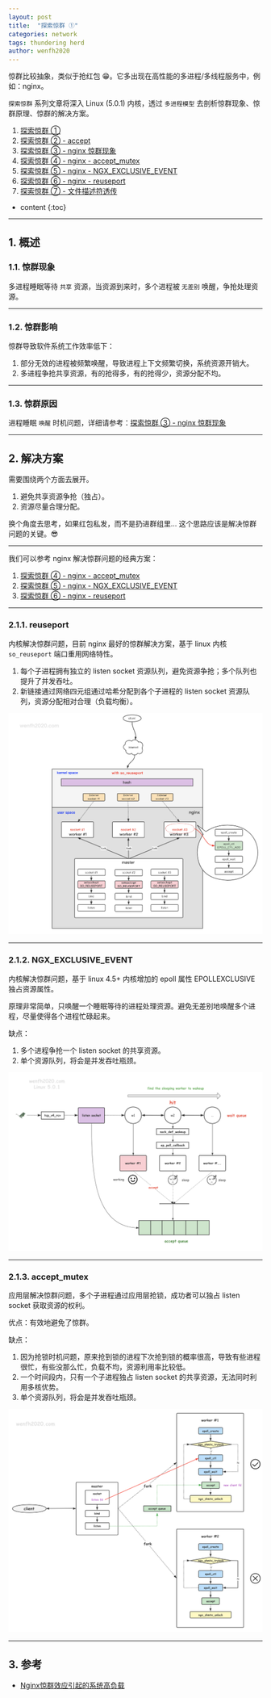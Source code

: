 ```yaml
---
layout: post
title:  "探索惊群 ①"
categories: network
tags: thundering herd
author: wenfh2020
---
```


惊群比较抽象，类似于抢红包 😁。它多出现在高性能的多进程/多线程服务中，例如：nginx。

`探索惊群` 系列文章将深入 Linux (5.0.1) 内核，透过 `多进程模型` 去剖析惊群现象、惊群原理、惊群的解决方案。

1. [探索惊群 ①](https://wenfh2020.com/2021/09/25/thundering-herd/)
2. [探索惊群 ② - accept](https://wenfh2020.com/2021/09/27/thundering-herd-accept/)
3. [探索惊群 ③ - nginx 惊群现象](https://wenfh2020.com/2021/09/29/nginx-thundering-herd/)
4. [探索惊群 ④ - nginx - accept_mutex](https://wenfh2020.com/2021/10/10/nginx-thundering-herd-accept-mutex/)
5. [探索惊群 ⑤ - nginx - NGX_EXCLUSIVE_EVENT](https://wenfh2020.com/2021/10/11/thundering-herd-nginx-epollexclusive/)
6. [探索惊群 ⑥ - nginx - reuseport](https://wenfh2020.com/2021/10/12/thundering-herd-tcp-reuseport/)
7. [探索惊群 ⑦ - 文件描述符透传](https://wenfh2020.com/2021/10/13/thundering-herd-transfer-socket/)





* content
{:toc}

---

## 1. 概述

### 1.1. 惊群现象

多进程睡眠等待 `共享` 资源，当资源到来时，多个进程被 `无差别` 唤醒，争抢处理资源。

---

### 1.2. 惊群影响

惊群导致软件系统工作效率低下：

1. 部分无效的进程被频繁唤醒，导致进程上下文频繁切换，系统资源开销大。
2. 多进程争抢共享资源，有的抢得多，有的抢得少，资源分配不均。

---

### 1.3. 惊群原因

进程睡眠 `唤醒` 时机问题，详细请参考：[探索惊群 ③ - nginx 惊群现象](https://wenfh2020.com/2021/09/29/nginx-thundering-herd/)

---

## 2. 解决方案

需要围绕两个方面去展开。

1. 避免共享资源争抢（独占）。
2. 资源尽量合理分配。

换个角度去思考，如果红包私发，而不是扔进群组里... 这个思路应该是解决惊群问题的关键。😎

---

我们可以参考 nginx 解决惊群问题的经典方案：

1. [探索惊群 ④ - nginx - accept_mutex](https://wenfh2020.com/2021/10/10/nginx-thundering-herd-accept-mutex/)
2. [探索惊群 ⑤ - nginx - NGX_EXCLUSIVE_EVENT](https://wenfh2020.com/2021/10/11/thundering-herd-nginx-epollexclusive/)
3. [探索惊群 ⑥ - nginx - reuseport](https://wenfh2020.com/2021/10/12/thundering-herd-tcp-reuseport/)

---

### 2.1.1. reuseport

内核解决惊群问题，目前 nginx 最好的惊群解决方案，基于 linux 内核 `so_reuseport` 端口重用网络特性。

1. 每个子进程拥有独立的 listen socket 资源队列，避免资源争抢；多个队列也提升了并发吞吐。
2. 新链接通过网络四元组通过哈希分配到各个子进程的 listen socket 资源队列，资源分配相对合理（负载均衡）。

<div align=center><img src="/images/2021-07-31-19-20-51.png" data-action="zoom"/></div>

---

### 2.1.2. NGX_EXCLUSIVE_EVENT

内核解决惊群问题，基于 linux 4.5+ 内核增加的 epoll 属性 EPOLLEXCLUSIVE 独占资源属性。

原理非常简单，只唤醒一个睡眠等待的进程处理资源。避免无差别地唤醒多个进程，尽量使得各个进程忙碌起来。

缺点：

1. 多个进程争抢一个 listen socket 的共享资源。
2. 单个资源队列，将会是并发吞吐瓶颈。

<div align=center><img src="/images/2021-11-04-11-33-40.png" data-action="zoom"/></div>

---

### 2.1.3. accept_mutex

应用层解决惊群问题，多个子进程通过应用层抢锁，成功者可以独占 listen socket 获取资源的权利。

优点：有效地避免了惊群。

缺点：

1. 因为抢锁时机问题，原来抢到锁的进程下次抢到锁的概率很高，导致有些进程很忙，有些没那么忙，负载不均，资源利用率比较低。
2. 一个时间段内，只有一个子进程独占 listen socket 的共享资源，无法同时利用多核优势。
3. 单个资源队列，将会是并发吞吐瓶颈。

<div align=center><img src="/images/2021-10-11-12-57-59.png" data-action="zoom"/></div>

---

## 3. 参考

* [Nginx惊群效应引起的系统高负载](https://zhuanlan.zhihu.com/p/401910162)
